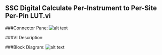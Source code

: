## **SSC Digital Calculate Per-Instrument to Per-Site Per-Pin LUT.vi**
###Connector Pane:
![alt text](/Instrument%20Control/Digital/SubVIs/SSC%20Digital%20Calculate%20Per-Instrument%20to%20Per-Site%20Per-Pin%20LUT.vic.png "SSC Digital Calculate Per-Instrument to Per-Site Per-Pin LUT.vi connector pane")

###VI Description:


###Block Diagram:
![alt text](/Instrument%20Control/Digital/SubVIs/SSC%20Digital%20Calculate%20Per-Instrument%20to%20Per-Site%20Per-Pin%20LUT.vid.png "SSC Digital Calculate Per-Instrument to Per-Site Per-Pin LUT.vi block diagram")
